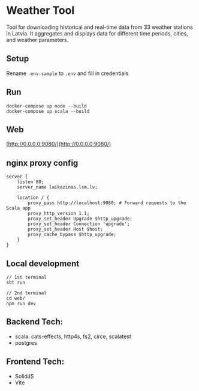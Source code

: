 # Weather Tool

Tool for downloading historical and real-time data from 33 weather stations in Latvia. It aggregates and displays data for different time periods, cities, and weather parameters.

## Setup
Rename `.env-sample` to `.env` and fill in credentials

## Run
```
docker-compose up node --build
docker-compose up scala --build
```

## Web
[http://0.0.0.0:9080/](http://0.0.0.0:9080/)

## nginx proxy config
```
server {
    listen 80;
    server_name laikazinas.lsm.lv;

    location / {
        proxy_pass http://localhost:9080; # Forward requests to the Scala app
        proxy_http_version 1.1;
        proxy_set_header Upgrade $http_upgrade;
        proxy_set_header Connection 'upgrade';
        proxy_set_header Host $host;
        proxy_cache_bypass $http_upgrade;
    }
}
```

## Local development
```
// 1st terminal
sbt run

// 2nd terminal
cd web/
npm run dev
```

## Backend Tech:
- scala: cats-effects, http4s, fs2, circe, scalatest
- postgres

## Frontend Tech:
- SolidJS
- Vite
